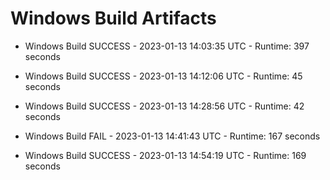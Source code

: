 # Windows Build Artifacts

* Windows Build SUCCESS - 2023-01-13 14:03:35 UTC - Runtime: 397 seconds

* Windows Build SUCCESS - 2023-01-13 14:12:06 UTC - Runtime: 45 seconds

* Windows Build SUCCESS - 2023-01-13 14:28:56 UTC - Runtime: 42 seconds

* Windows Build FAIL - 2023-01-13 14:41:43 UTC - Runtime: 167 seconds

* Windows Build SUCCESS - 2023-01-13 14:54:19 UTC - Runtime: 169 seconds
